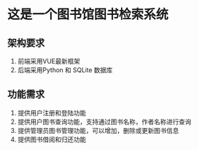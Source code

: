 # 这是一个图书馆图书检索系统

## 架构要求
1. 前端采用VUE最新框架
2. 后端采用Python 和 SQLite 数据库

## 功能需求
1. 提供用户注册和登陆功能
2. 提供用户图书查询功能，支持通过图书名称，作者名称进行查询
3. 提供管理员图书管理功能，可以增加，删除或更新图书信息
4. 提供图书借阅和归还功能